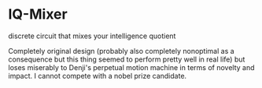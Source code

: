 # IQ-Mixer
discrete circuit that mixes your intelligence quotient

Completely original design (probably also completely nonoptimal as a consequence but this thing seemed to perform pretty well in real life) but loses miserably to Denji's 
perpetual motion machine in terms of novelty and impact. I cannot compete with a nobel prize candidate.
